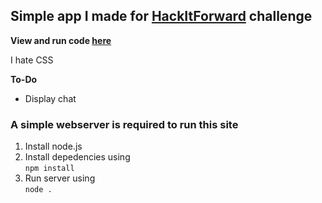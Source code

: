 ## Simple app I made for [HackItForward](https://hackitforward.com/challenge/20/#searchModalDialog) challenge  

**View and run code [here](https://kuriuschatapp.3gigs.repl.co/)**

I hate CSS

**To-Do**
- Display chat

### A simple webserver is required to run this site
1. Install node.js
2. Install depedencies using  
```npm install```
3. Run server using  
```node .```
 
